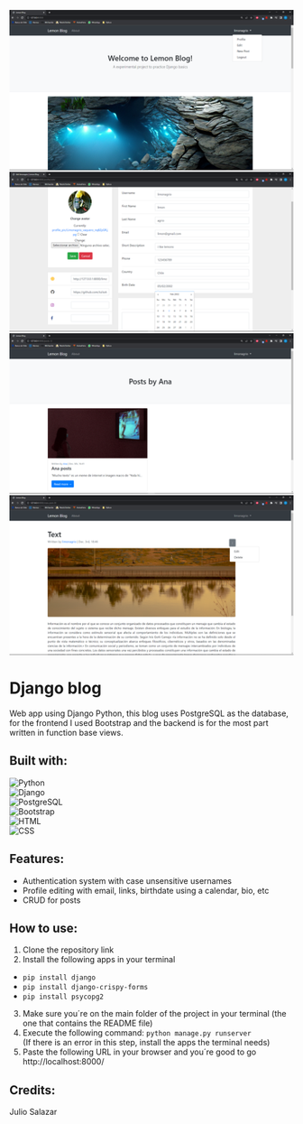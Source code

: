 ![Screenshot](https://github.com/JulioAlejandroSalazar/Django-blog/blob/main/ImageLibrary/Captura%20de%20pantalla.png?raw=true)
![Screenshot5](https://github.com/JulioAlejandroSalazar/Django-blog/blob/main/ImageLibrary/Captura%20de%20pantalla%20(5).png?raw=true)
![Screenshot3](https://github.com/JulioAlejandroSalazar/Django-blog/blob/main/ImageLibrary/Captura%20de%20pantalla%20(3).png?raw=true)
![Screenshot4](https://github.com/JulioAlejandroSalazar/Django-blog/blob/main/ImageLibrary/Captura%20de%20pantalla%20(4).png?raw=true)

# Django blog
Web app using Django Python, this blog uses PostgreSQL as the database, for the frontend I used Bootstrap and the backend is for the most part written in function base views.

## Built with:
![ Python ](https://shields.io/badge/Python-3776AB?style=for-the-badge&logo=python&logoColor=white)</br>
![ Django ](https://shields.io/badge/Django-092E20?style=for-the-badge&logo=django&logoColor=white)</br>
![ PostgreSQL ](https://shields.io/badge/PostgreSQL-4169E1?style=for-the-badge&logo=postgresql&logoColor=white)</br>
![ Bootstrap ](https://shields.io/badge/Bootstrap-7952B3?style=for-the-badge&logo=bootstrap&logoColor=white)</br>
![ HTML ](https://shields.io/badge/HTML-E34F26?style=for-the-badge&logo=html5&logoColor=white)</br>
![ CSS ](https://shields.io/badge/CSS-1572B6?style=for-the-badge&logo=css3&logoColor=white)</br>

## Features:
- Authentication system with case unsensitive usernames
- Profile editing with email, links, birthdate using a calendar, bio, etc
- CRUD for posts

## How to use:
1. Clone the repository link
2. Install the following apps in your terminal
- ```pip install django```
- ```pip install django-crispy-forms```
- ```pip install psycopg2```
3. Make sure you´re on the main folder of the project in your terminal (the one that contains the README file)
4. Execute the following command:
```python manage.py runserver```</br>
(If there is an error in this step, install the apps the terminal needs)
5. Paste the following URL in your browser and you´re good to go http://localhost:8000/

## Credits:
Julio Salazar

